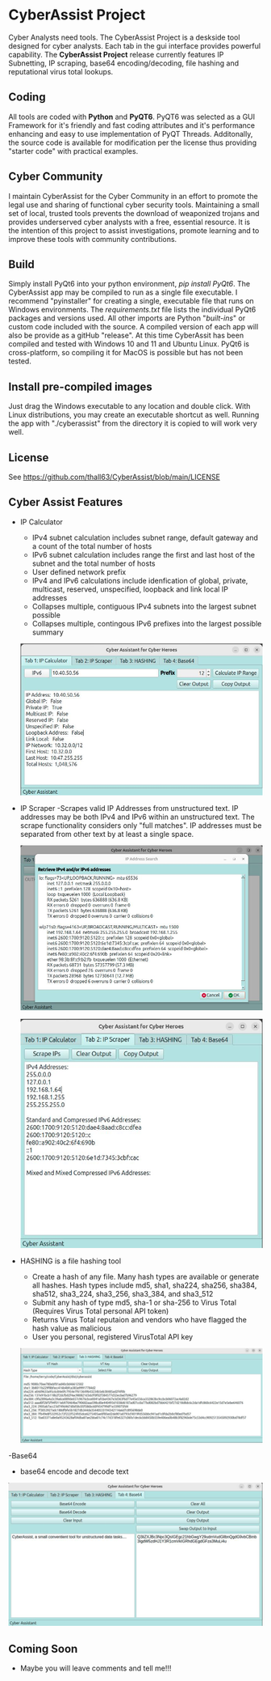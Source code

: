 # CyberAssist Project  
Cyber Analysts need tools. The CyberAssist Project is a deskside tool designed for cyber analysts. Each tab in the gui interface provides powerful capability. The **CyberAssist Project** release currently features IP Subnetting, IP scraping, base64 encoding/decoding, file hashing and reputational virus total lookups.  

## Coding
All tools are coded with **Python** and **PyQT6**. PyQT6 was selected as a GUI Framework for it's friendly and fast coding attributes and it's performance enhancing and easy to use implementation of PyQT Threads. Additonally, the source code is available for modification per the license thus providing "starter code" with practical examples.

## Cyber Community
I maintain CyberAssist for the Cyber Community in an effort to promote the legal use and sharing of functional cyber security tools. Maintaining a small set of local, trusted tools prevents the download of weaponized trojans and provides underserved cyber analysts with a free, essential resource. It is the intention of this project to assist investigations, promote learning and to improve these tools with community contributions.

## Build
Simply install PyQt6 into your python environment, *pip install PyQt6*. The CyberAssist app may be compiled to run as a single file executable. I recommend "pyinstaller" for creating a single, executable file that runs on Windows environments. The *requirements.txt* file lists the individual PyQt6 packages and versions used. All other imports are Python "*built-ins*" or custom code included with the source. A compiled version of each app will also be provide as a gitHub "release". At this time CyberAssit has been compiled and tested with Windows 10 and 11 and Ubuntu Linux. PyQt6 is cross-platform, so compiling it for MacOS is possible but has not been tested.

## Install pre-compiled images
Just drag the Windows executable to any location and double click. With Linux distributions, you may create an executable shortcut as well. Running the app with "./cyberassist" from the directory it is copied to will work very well.

## License
See https://github.com/thall63/CyberAssist/blob/main/LICENSE

## Cyber Assist Features
- IP Calculator
  - IPv4 subnet calculation includes subnet range, default gateway and a count of the total number of hosts
  - IPv6 subnet calculation includes range the first and last host of the subnet and the total number of hosts
  - User defined network prefix
  - IPv4 and IPv6 calculations include idenfication of global, private, multicast, reserved, unspecified, loopback and link local IP addresses
  - Collapses multiple, contiguous IPv4 subnets into the largest subnet possible
  - Collapses multiple, contingous IPv6 prefixes into the largest possible summary

  ![](screen_cap/CyberAssist-IP-Calculator.jpg)

- IP Scraper 
  -Scrapes valid IP Addresses from unstructured text. IP addresses may be both IPv4 and IPv6 within an unstructured text. The scrape functionality considers only "full matches". IP addresses must be separated from other text by at least a single space.

  ![](screen_cap/CyberAssist-IP-Scrape.jpg)

  ![](screen_cap/CyberAssist-IP-Scrape-result.jpg)

- HASHING is a file hashing tool
  - Create a hash of any file. Many hash types are available or generate all hashes. Hash types include md5, sha1, sha224, sha256, sha384, sha512, sha3_224, sha3_256, sha3_384, and sha3_512
  - Submit any hash of type md5, sha-1 or sha-256 to Virus Total (Requires Virus Total personal API token)
  - Returns Virus Total reputaion and vendors who have flagged the hash value as malicious
  - User you personal, registered VirusTotal API key

  ![](screen_cap/CyberAssist-hash.jpg)

-Base64
  - base64 encode and decode text

  ![](screen_cap/CyberAssist-base64.jpg)


## Coming Soon
- Maybe you will leave comments and tell me!!!
